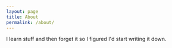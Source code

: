 ```yaml
---
layout: page
title: About
permalink: /about/
---
```


I learn stuff and then forget it so I figured I'd start writing it down.

